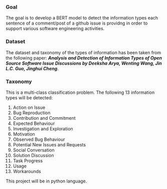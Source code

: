 
### Goal
The goal is to develop a BERT model to detect the information types each sentence of a comment/post of a github issue is providng in order to support various software engineering activities. 

### Dataset 
The dataset and taxonomy of the types of information has been taken from the following paper:  *__Analysis and Detection of Information Types of Open Source Software Issue Discussions by Deeksha Arya, Wenting Wang, Jin L.C. Guo, Jinghui Cheng__*. 

### Taxonomy 
This is a multi-class classification problem. The following 13 information types will be detected: 
1. Action on Issue
2. Bug Reproduction
3. Contribution and Commitment 
4. Expected Behaviour
5. Investigation and Exploration
6. Motivation 
7. Observed Bug Behaviour
8. Potential New Issues and Requests
9. Social Conversation 
10. Solution Discussion
11. Task Progress
14. Usage 
15. Workarounds

This project will be in python language. 
